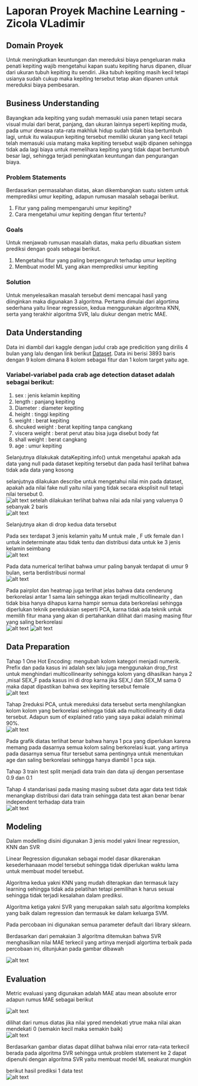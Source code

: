# Laporan Proyek Machine Learning - Zicola VLadimir

## Domain Proyek
Untuk meningkatkan keuntungan dan mereduksi biaya pengeluaran maka penati kepiting wajib mengetahui kapan suatu kepiting harus dipanen, diluar dari ukuran tubuh kepiting itu sendiri. Jika tubuh kepiting masih kecil tetapi usianya sudah cukup maka kepiting tersebut tetap akan dipanen untuk mereduksi biaya pembesaran.

## Business Understanding

Bayangkan ada kepiting yang sudah memasuki usia panen tetapi secara visual mulai dari berat, panjang, dan ukuran lainnya seperti kepiting muda, pada umur dewasa rata-rata makhluk hidup sudah tidak bisa bertumbuh lagi, untuk itu walaupun kepiting tersebut memiliki ukuran yang kecil tetapi telah memasuki usia matang maka kepiting tersebut wajib dipanen sehingga tidak ada lagi biaya untuk memelihara kepiting yang tidak dapat bertumbuh besar lagi, sehingga terjadi peningkatan keuntungan dan pengurangan biaya.


### Problem Statements
Berdasarkan permasalahan diatas, akan dikembangkan suatu sistem untuk memprediksi umur kepiting, adapun rumusan masalah sebagai berikut.
1. Fitur yang paling mempengaruhi umur kepiting?
2. Cara mengetahui umur kepiting dengan fitur tertentu?

### Goals
Untuk menjawab rumusan masalah diatas, maka perlu dibuatkan sistem prediksi dengan goals sebagai berikut.
1. Mengetahui fitur yang paling berpengaruh terhadap umur kepiting
2. Membuat model ML yang akan memprediksi umur kepiting

### Solution
Untuk menyelesaikan masalah tersebut demi mencapai hasil yang diinginkan maka digunakan 3 algoritma. Pertama dimulai dari algortima sederhana yaitu linear regression, kedua menggunakan algoritma KNN, serta  yang terakhir algoritma SVR, lalu diukur dengan metric MAE.

## Data Understanding
Data ini diambil dari kaggle dengan judul crab age predicition yang dirilis 4 bulan yang lalu dengan link berikut [Dataset](https://www.kaggle.com/sidhus/crab-age-prediction).
Data ini berisi  3893 baris dengan 9 kolom dimana 8 kolom sebagai fitur dan 1 kolom target yaitu age.

### Variabel-variabel pada crab age detection dataset adalah sebagai berikut:
1. sex             : jenis kelamin kepiting
2. length          : panjang kepiting
3. Diameter        : diameter kepiting
4. height          : tinggi kepiting
5. weight          : berat kepiting
6. shcuked weight  : berat kepiting tanpa cangkang
7. viscera weight  : berat perut atau bisa juga disebut body fat
8. shall weight    : berat cangkang
9. age             : umur kepiting

Selanjutnya dilakukak dataKepiting.info() untuk mengetahui apakah ada data yang null pada dataset kepiting tersebut dan pada hasil terlihat bahwa tidak ada data yang kosong

selanjutnya dilakukan describe untuk mengetahui nilai min pada dataset, apakah ada nilai fake null yaitu nilai yang tidak secara eksplisit null tetapi nilai tersebut 0.<br>
![alt text](describe1.PNG)
setelah dilakukan terlihat bahwa nilai ada nilai yang valuenya 0 sebanyak 2 baris<br>
![alt text](height0.PNG)


Selanjutnya akan di drop kedua data tersebut

Pada sex terdapat 3 jenis kelamin yaitu M untuk male , F utk female dan I untuk indeterminate atau tidak tentu dan distribusi data untuk ke 3 jenis kelamin seimbang<br>
![alt text](distribusiSex.PNG) 

Pada data numerical terlihat bahwa umur paling banyak terdapat di umur 9 bulan, serta berdistribusi normal<br>
![alt text](distribusiNumerical.png) 

Pada pairplot dan heatmap juga terlihat jelas bahwa data cenderung berkorelasi antar 1 sama lain sehingga akan terjadi multicollinearity , dan tidak bisa hanya dihapus karna hampir semua data berkorelasi sehingga diperlukan teknik pereduksian seperti PCA, karna tidak ada teknik untuk memilih fitur mana yang akan di pertahankan dilihat dari masing masing fitur yang saling berkorelasi<br>
![alt text](pairplot.png)
![alt text](heatmap.png) 

## Data Preparation
Tahap 1 One Hot Encoding: mengubah kolom kategori menjadi numerik. Prefix dan pada kasus ini adalah sex lalu juga menggunakan drop_first untuk menghindari multicollinearity sehingga kolom yang dihasilkan hanya 2 ,misal SEX_F pada kasus ini di drop karna jika SEX_I dan SEX_M sama 0 maka dapat dipastikan bahwa sex kepiting tersebut female<br>
![alt text](sexKepiting.PNG) 


Tahap 2reduksi PCA, untuk mereduksi data tersebut serta menghilangkan kolom kolom yang berkorelasi sehingga tidak ada multicollinearity di data tersebut. Adapun sum of explained ratio yang saya pakai adalah minimal 90%.<br>
![alt text](pca.png)


Pada grafik diatas terlihat benar bahwa hanya 1 pca yang diperlukan karena memang pada dasarnya semua kolom saling berkorelasi kuat. yang artinya pada dasarnya semua fitur tersebut sama pentingnya untuk menentukan age dan saling berkorelasi sehingga hanya diambil 1 pca saja.

Tahap 3 train test split menjadi data train dan data uji dengan persentase 0.9 dan 0.1 

Tahap 4 standarisasi pada masing masing subset data agar data test tidak menangkap distribusi dari data train sehingga data test akan benar benar independent terhadap data train<br>
![alt text](scaler.PNG)



## Modeling
Dalam modelling disini digunakan 3 jenis model yakni linear regression, KNN dan SVR


Linear Regression digunakan sebagai model dasar dikarenakan kesederhanaaan model tersebut sehingga tidak diperlukan waktu lama untuk membuat model tersebut.

Algoritma kedua yakni KNN yang mudah diterapkan dan termasuk lazy learning sehingga tidak ada pelatihan tetapi pemilihan k harus sesuai sehingga tidak terjadi kesalahan dalam prediksi.

Algoritma ketiga yakni SVR yang merupakan salah satu algoritma kompleks yang baik dalam regression dan termasuk ke dalam keluarga SVM.

Pada percobaan ini digunakan semua parameter default dari library sklearn.

Berdasarkan dari pemakaian 3 algoritma ditemukan bahwa SVR menghasilkan nilai MAE terkecil yang artinya menjadi algortima terbaik pada percobaan ini, ditunjukan pada gambar dibawah


![alt text](MAE.PNG)




## Evaluation
Metric evaluasi yang digunakan adalah MAE atau mean absolute error
adapun rumus MAE sebagai berikut <br>

![alt text](persamaan.png)<br>


dilihat dari rumus diatas jika nilai ypred mendekati ytrue maka nilai akan mendekati 0 (semakin kecil maka semakin baik)<br>
![alt text](MAE.PNG)


Berdasarkan gambar diatas dapat dilihat bahwa nilai error rata-rata terkecil berada pada algoritma SVR sehingga untuk problem statement ke 2 dapat dipenuhi dengan algoritma SVR yaitu membuat model ML seakurat mungkin 

berikut hasil prediksi 1 data test<br>
![alt text](prediksi.PNG)

